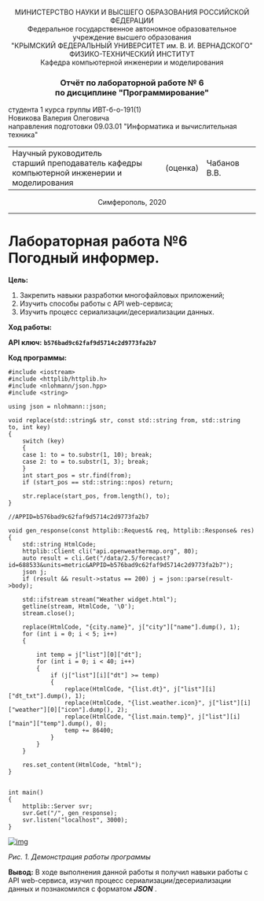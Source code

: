 <p align="center">МИНИСТЕРСТВО НАУКИ  И ВЫСШЕГО ОБРАЗОВАНИЯ РОССИЙСКОЙ ФЕДЕРАЦИИ<br>
Федеральное государственное автономное образовательное учреждение высшего образования<br>
"КРЫМСКИЙ ФЕДЕРАЛЬНЫЙ УНИВЕРСИТЕТ им. В. И. ВЕРНАДСКОГО"<br>
ФИЗИКО-ТЕХНИЧЕСКИЙ ИНСТИТУТ<br>
Кафедра компьютерной инженерии и моделирования</p>

<h3 align="center">Отчёт по лабораторной работе № 6<br> по дисциплине "Программирование"</h3>


<p>студента 1 курса группы ИВТ-б-о-191(1)<br>
Новикова Валерия Олеговича<br>
направления подготовки 09.03.01 "Информатика и вычислительная техника"</p>

<table>
<tr><td>Научный руководитель<br> старший преподаватель кафедры<br> компьютерной инженерии и моделирования</td>
<td>(оценка)</td>
<td>Чабанов В.В.</td>
</tr>
</table>

<p align="center">Симферополь, 2020</p>
<hr>

# Лабораторная работа №6 Погодный информер.

**Цель:**

1. Закрепить навыки разработки многофайловыx приложений;
2. Изучить способы работы с API web-сервиса;
3. Изучить процесс сериализации/десериализации данных.

**Ход работы:**

**API ключ:** **`b576bad9c62faf9d5714c2d9773fa2b7`**

**Код программы:**

```
#include <iostream>
#include <httplib/httplib.h>
#include <nlohmann/json.hpp>
#include <string>

using json = nlohmann::json;

void replace(std::string& str, const std::string from, std::string  to, int key)
{
	switch (key)
	{
	case 1: to = to.substr(1, 10); break;
	case 2: to = to.substr(1, 3); break;
	}
	int start_pos = str.find(from);
	if (start_pos == std::string::npos) return;

	str.replace(start_pos, from.length(), to);
}

//APPID=b576bad9c62faf9d5714c2d9773fa2b7

void gen_response(const httplib::Request& req, httplib::Response& res)
{
	std::string HtmlCode;
	httplib::Client cli("api.openweathermap.org", 80);
	auto result = cli.Get("/data/2.5/forecast?id=688533&units=metric&APPID=b576bad9c62faf9d5714c2d9773fa2b7");
	json j;
	if (result && result->status == 200) j = json::parse(result->body);

	std::ifstream stream("Weather widget.html");
	getline(stream, HtmlCode, '\0');
	stream.close();

	replace(HtmlCode, "{city.name}", j["city"]["name"].dump(), 1);
	for (int i = 0; i < 5; i++)
	{

		int temp = j["list"][0]["dt"];
		for (int i = 0; i < 40; i++) 
		{
			if (j["list"][i]["dt"] >= temp)
			{
				replace(HtmlCode, "{list.dt}", j["list"][i]["dt_txt"].dump(), 1);
				replace(HtmlCode, "{list.weather.icon}", j["list"][i]["weather"][0]["icon"].dump(), 2);
				replace(HtmlCode, "{list.main.temp}", j["list"][i]["main"]["temp"].dump(), 0);
				temp += 86400;
			}
		}
	}

	res.set_content(HtmlCode, "html");
}


int main()
{
	httplib::Server svr;
	svr.Get("/", gen_response);
	svr.listen("localhost", 3000);
}
```



[![img](https://github.com/fedyad99/pr/raw/master/lab6/img/1.png?raw=true)](https://github.com/fedyad99/pr/blob/master/lab6/img/1.png?raw=true)

 *Рис. 1. Демонстрация работы программы*

**Вывод:** В ходе выполнения данной работы я получил навыки работы с API web-сервиса, изучил процесс сериализации/десериализации данных и познакомился с форматом ***JSON*** .



